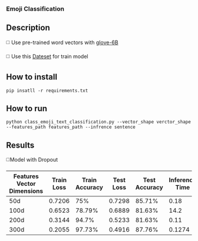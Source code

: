 ### Emoji Classification

## Description

◻️ Use pre-trained word vectors with [glove-6B](https://drive.google.com/drive/u/0/folders/1872m1KLAKxc1vDe2FIF080nRBErMdKge)

◻️ Use this [Dateset](https://drive.google.com/drive/u/0/folders/1IdNma6S94cvp07WjjRXHoljxN1UyBy9E) for train model


## How to install
```
pip insatll -r requirements.txt
```

## How to run
```
python class_emoji_text_classification.py --vector_shape verctor_shape --features_path features_path --infrence sentence
```

## Results

◻️Model with Dropout

| Features Vector Dimensions  | Train Loss  | Train Accuracy |  Test Loss |  Test Accuracy | Inference Time |
| ----------------------      | ------      | --------       |   -------  | ---            | ---            |
| 50d                         |   0.7206    |    75%         |  0.7298    |    85.71%      |     0.18       | 
| 100d                        |   0.6523    |    78.79%      |  0.6889    |    81.63%      |     14.2       |
| 200d                        |   0.3144    |    94.7%       |  0.5233    |    81.63%      |     0.11       | 
| 300d                        |   0.2055    |    97.73%      |  0.4916    |    87.76%      |     0.1274     | 
